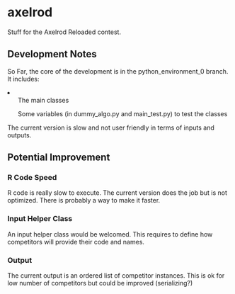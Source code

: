 # axelrod
Stuff for the Axelrod Reloaded contest.

## Development Notes
So Far, the core of the development is in the python_environment_0 branch.
It includes:
<li>
  <ul>The main classes</ul>
  <ul>Some variables (in dummy_algo.py and main_test.py) to test the classes</ul>
</li>

The current version is slow and not user friendly in terms of inputs and outputs.

## Potential Improvement
### R Code Speed
R code is really slow to execute.
The current version does the job but is not optimized. There is probably a way to make it faster.

### Input Helper Class
An input helper class would be welcomed. This requires to define how competitors will provide their code and names.

### Output
The current output is an ordered list of competitor instances. This is ok for low number of competitors but could be improved (serializing?)
